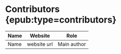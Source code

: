 # Contributors {epub:type=contributors}

| Name | Website | Role |
| ------ | --------- | ----- |
| Name | website url | Main author |

